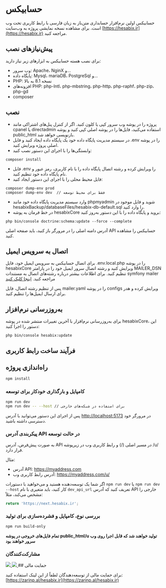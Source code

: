 # **حسابیکس**

حسابیکس اولین نرم‌افزار حسابداری متن‌باز به زبان فارسی با رابط کاربری تحت وب است.
برای مشاهده نسخه نمایشی پروژه به وب‌سایت [https://hesabix.ir](https://hesabix.ir) مراجعه کنید.

## پیش‌نیازهای نصب

برای نصب هسته حسابیکس به ابزارهای زیر نیاز دارید:

* وب سرور: Apache، NginX و...
* پایگاه داده: Mysql، mariaDB، PostgreSql و...
* PHP: نسخه 8.1 به بالا
* افزونه‌های PHP: php-Intl، php-mbstring، php-http، php-raphf، php-zip، php-gd
* composer

## نصب

* پروژه را در پوشه وب سرور کپی یا کلون کنید. اگر از کنترل پنل‌های اشتراکی مانند cpanel یا directadmin استفاده می‌کنید، فایل‌ها را در پوشه اصلی کپی کنید و پوشه public_html بازنویسی خواهد شد.
* در سیستم مدیریت پایگاه داده خود یک پایگاه داده ایجاد کنید و فایل .env را در پوشه اصلی پروژه ویرایش کنید.
* وابستگی‌ها را با اجرای این دستور نصب کنید:

```
composer install
```

* فایل .env را ویرایش کرده و رشته اتصال پایگاه داده را با نام کاربری، رمز عبور و نام پایگاه داده خود تنظیم کنید.
* فایل محیط محلی را با اجرای این دستور ایجاد کنید:

```
composer dump-env prod
composer dump-env dev  // فقط برای محیط توسعه
```

* وارد سیستم مدیریت پایگاه داده خود مانند phpmyadmin شوید و فایل موجود در hesabixBackup/databaseFiles/hesabix-db-default.sql را وارد کنید.
* در خط فرمان به پوشه hesabixCore بروید و پایگاه داده را با این دستور به‌روز کنید:

```
php bin/console doctrine:schema:update --force --complete
```

آدرس دامنه اصلی را در مرورگر باز کنید، باید صفحه اصلی API حسابیکس را مشاهده کنید.

## اتصال به سرویس ایمیل

برای اتصال حسابیکس به سرویس ایمیل خود، فایل .env.local.php را در پوشه hesabixCore ویرایش کنید و رشته اتصال سرور ایمیل خود را در پارامتر MAILER_DSN تنظیم کنید. برای اطلاعات بیشتر درباره رشته‌های اتصال به مستندات symfony mailer مراجعه کنید. [اینجا کلیک کنید](https://symfony.com/doc/current/mailer.html#transport-setup)

پس از تنظیم رشته اتصال، فایل mailer.yaml را در پوشه configs ویرایش کرده و هدر برای ارسال ایمیل‌ها را تنظیم کنید.

## به‌روزرسانی نرم‌افزار

برای به‌روزرسانی نرم‌افزار با آخرین تغییرات منتشر شده در پوشه hesabixCore، این دستور را اجرا کنید:

```
php bin/console hesabix:update
```


## فرآیند ساخت رابط کاربری

## راه‌اندازی پروژه

```sh
npm install
```

### کامپایل و بارگذاری خودکار برای توسعه

```sh
npm run dev
npm run dev -- --host // برای استفاده در شبکه‌های خارجی
```

پس از اجرای این دستور می‌توانید با آدرس [http://localhost:5173](http://localhost:5173) در مرورگر خود دسترسی داشته باشید.

### پیکربندی آدرس API در حالت توسعه
به صورت پیش‌فرض، آدرس API در مسیر اصلی (/) و رابط کاربری وب در زیرپوشه /u/ قرار دارد.

مثال:
- آدرس API: https://myaddress.com
- آدرس رابط کاربری وب: https://myaddress.com/u/

اگر شما یک توسعه‌دهنده هستید و می‌خواهید با دستورات `npm run dev` یا `npm run dev --host` کار کنید، باید متغیری با نام `dev_api_url` تعریف کنید که آدرس API خارجی را مشخص می‌کند، مثلاً:

```js
return 'https://next.hesabix.ir';
```

### بررسی نوع، کامپایل و فشرده‌سازی برای تولید

```sh
npm run build-only
```

**تمام فایل‌های خروجی در پوشه public_html/u تولید خواهند شد که قابل اجرا روی وب سرور خواهند بود**

### مشارکت‌کنندگان

<a href="https://github.com/morrning/hesabixUI/graphs/contributors">
  <img src="https://contrib.rocks/image?repo=morrning/hesabixUI" />
</a>
<a href="https://github.com/morrning/hesabixCore/graphs/contributors">
  <img src="https://contrib.rocks/image?repo=morrning/hesabixCore" />
</a>
## حمایت مالی

برای حمایت مالی از توسعه‌دهندگان لطفاً از این لینک استفاده کنید:
[https://zarinp.al/hesabix.ir](https://zarinp.al/hesabix.ir)
